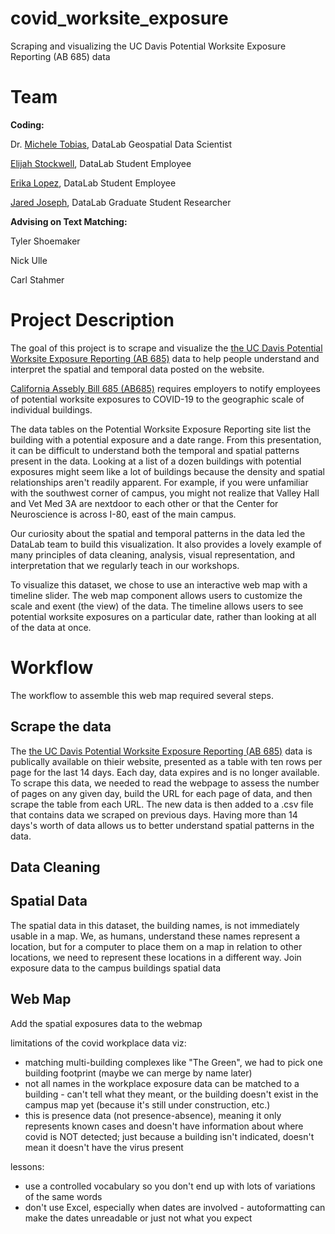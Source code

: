 # covid_worksite_exposure
Scraping and visualizing the UC Davis Potential Worksite Exposure Reporting (AB 685) data

# Team

**Coding:**

Dr. [Michele Tobias](https://github.com/MicheleTobias), DataLab Geospatial Data Scientist

[Elijah Stockwell](https://github.com/elistockwell), DataLab Student Employee

[Erika Lopez](https://github.com/erklopez), DataLab Student Employee

[Jared Joseph](), DataLab Graduate Student Researcher


**Advising on Text Matching:**

Tyler Shoemaker

Nick Ulle

Carl Stahmer


# Project Description
The goal of this project is to scrape and visualize the [the UC Davis Potential Worksite Exposure Reporting (AB 685)](https://campusready.ucdavis.edu/potential-exposure) data to help people understand and interpret the spatial and temporal data posted on the website.

[California Assebly Bill 685 (AB685)](https://leginfo.legislature.ca.gov/faces/billTextClient.xhtml?bill_id=201920200AB685) requires employers to notify employees of potential worksite exposures to COVID-19 to the geographic scale of individual buildings.

The data tables on the Potential Worksite Exposure Reporting site list the building with a potential exposure and a date range. From this presentation, it can be difficult to understand both the temporal and spatial patterns present in the data. Looking at a list of a dozen buildings with potential exposures might seem like a lot of buildings because the density and spatial relationships aren't readily apparent. For example, if you were unfamiliar with the southwest corner of campus, you might not realize that Valley Hall and Vet Med 3A are nextdoor to each other or that the Center for Neuroscience is across I-80, east of the main campus. 

Our curiosity about the spatial and temporal patterns in the data led the DataLab team to build this visualization. It also provides a lovely example of many principles of data cleaning, analysis, visual representation, and interpretation that we regularly teach in our workshops.

To visualize this dataset, we chose to use an interactive web map with a timeline slider. The web map component allows users to customize the scale and exent (the view) of the data. The timeline allows users to see potential worksite exposures on a particular date, rather than looking at all of the data at once. 


# Workflow
The workflow to assemble this web map required several steps.

## Scrape the data
The [the UC Davis Potential Worksite Exposure Reporting (AB 685)](https://campusready.ucdavis.edu/potential-exposure) data is publically available on thieir website, presented as a table with ten rows per page for the last 14 days. Each day, data expires and is no longer available. To scrape this data, we needed to read the webpage to assess the number of pages on any given day, build the URL for each page of data, and then scrape the table from each URL.  The new data is then added to a .csv file that contains data we scraped on previous days. Having more than 14 days's worth of data allows us to better understand spatial patterns in the data.

## Data Cleaning

## Spatial Data
The spatial data in this dataset, the building names, is not immediately usable in a map. We, as humans, understand these names represent a location, but for a computer to place them on a map in relation to other locations, we need to represent these locations in a different way.
Join exposure data to the campus buildings spatial data

## Web Map
Add the spatial exposures data to the webmap



limitations of the covid workplace data viz:
* matching multi-building complexes like "The Green", we had to pick one building footprint (maybe we can merge by name later)
* not all names in the workplace exposure data can be matched to a building - can't tell what they meant, or the building doesn't exist in the campus map yet (because it's still under construction, etc.) 
* this is presence data (not presence-absence), meaning it only represents known cases and doesn't have information about where covid is NOT detected; just because a building isn't indicated, doesn't mean it doesn't have the virus present

lessons: 
* use a controlled vocabulary so you don't end up with lots of variations of the same words
* don't use Excel, especially when dates are involved - autoformatting can make the dates unreadable or just not what you expect
